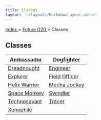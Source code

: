 ```yaml
---
title: Classes
layout: '~/layouts/MarkdownLayout.astro'
---
```


[ Index ](/) > [ Future D20 ](/future.d20.srd) > Classes

##  Classes

| [ Ambassador ](/future.d20.srd/classes/ambassador) | [ Dogfighter ](/future.d20.srd/classes/dogfighter) |
|---|---|
| [ Dreadnought ](/future.d20.srd/classes/dreadnought) | [ Engineer ](/future.d20.srd/classes/engineer) |
| [ Explorer ](/future.d20.srd/classes/explorer) | [ Field Officer ](/future.d20.srd/classes/field.officer) |
| [ Helix Warrior ](/future.d20.srd/classes/helix.warrior) | [ Mecha Jockey ](/future.d20.srd/classes/mecha.jockey) |
| [ Space Monkey ](/future.d20.srd/classes/space.monkey) | [ Swindler ](/future.d20.srd/classes/swindler) |
| [ Technosavant ](/future.d20.srd/classes/technosavant) | [ Tracer ](/future.d20.srd/classes/tracer) |
| [ Xenophile ](/future.d20.srd/classes/xenophile) |
